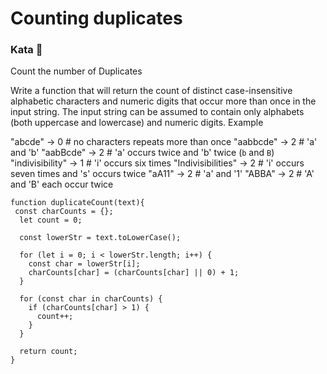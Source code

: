 # Counting duplicates

### Kata 🥋

Count the number of Duplicates

Write a function that will return the count of distinct case-insensitive alphabetic characters and numeric digits that occur more than once in the input string. The input string can be assumed to contain only alphabets (both uppercase and lowercase) and numeric digits.
Example

"abcde" -> 0 # no characters repeats more than once
"aabbcde" -> 2 # 'a' and 'b'
"aabBcde" -> 2 # 'a' occurs twice and 'b' twice (`b` and `B`)
"indivisibility" -> 1 # 'i' occurs six times
"Indivisibilities" -> 2 # 'i' occurs seven times and 's' occurs twice
"aA11" -> 2 # 'a' and '1'
"ABBA" -> 2 # 'A' and 'B' each occur twice


    function duplicateCount(text){
     const charCounts = {};
      let count = 0;

      const lowerStr = text.toLowerCase();

      for (let i = 0; i < lowerStr.length; i++) {
        const char = lowerStr[i];
        charCounts[char] = (charCounts[char] || 0) + 1;
      }

      for (const char in charCounts) {
        if (charCounts[char] > 1) {
          count++;
        }
      }

      return count;
    }
